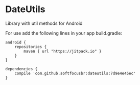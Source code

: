 # DateUtils

Library with util methods for Android

For use add the following lines in your app build.gradle:
    
    android {
        repositories {
            maven { url "https://jitpack.io" }
        }
    }
    
    dependencies {
        compile 'com.github.softfocusbr:dateutils:7d9e4e45ec'
    }
